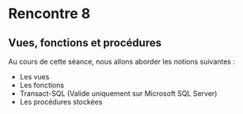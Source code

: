 # Rencontre 8

## Vues, fonctions et procédures

Au cours de cette séance, nous allons aborder les notions suivantes : 
* Les vues
* Les fonctions
* Transact-SQL (Valide uniquement sur Microsoft SQL Server)
* Les procédures stockées

